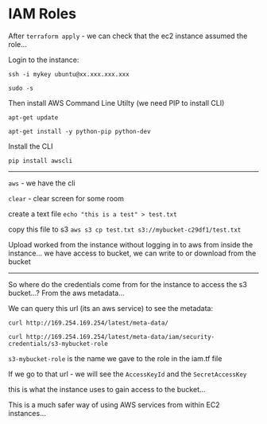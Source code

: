 # IAM Roles

After `terraform apply` - we can check that the ec2 instance assumed the role...

Login to the instance:

`ssh -i mykey ubuntu@xx.xxx.xxx.xxx`

`sudo -s`

Then install AWS Command Line Utilty (we need PIP to install CLI)

`apt-get update`

`apt-get install -y python-pip python-dev`

Install the CLI

`pip install awscli`

---

`aws` - we have the cli

`clear` - clear screen for some room

create a text file
`echo "this is a test" > test.txt`

copy this file to s3
`aws s3 cp test.txt s3://mybucket-c29df1/test.txt`

Upload worked from the instance without logging in to aws from inside the instance... we have access to bucket, we can write to
or download from the bucket

---

So where do the credentials come from for the instance to access the s3 bucket...? From the aws metadata...

We can query this url (its an aws service) to see the metadata:

`curl http://169.254.169.254/latest/meta-data/`

`curl http://169.254.169.254/latest/meta-data/iam/security-credentials/s3-mybucket-role`

`s3-mybucket-role` is the name we gave to the role in the iam.tf file

If we go to that url - we will see the `AccessKeyId` and the `SecretAccessKey`

this is what the instance uses to gain access to the bucket...

This is a much safer way of using AWS services from within
EC2 instances...
